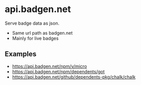 # api.badgen.net

Serve badge data as json.

- Same url path as badgen.net
- Mainly for live badges

## Examples

- https://api.badgen.net/npm/v/micro
- https://api.badgen.net/npm/dependents/got
- https://api.badgen.net/github/dependents-pkg/chalk/chalk
